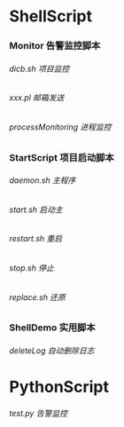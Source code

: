 # ShellScript
### Monitor 告警监控脚本
######  dicb.sh 项目监控
######  xxx.pl 邮箱发送
######  processMonitoring 进程监控
### StartScript 项目启动脚本
###### daemon.sh 主程序
###### start.sh 启动主
###### restart.sh 重启
###### stop.sh 停止
###### replace.sh 还原
### ShellDemo 实用脚本
###### deleteLog 自动删除日志
# PythonScript
###### test.py 告警监控


